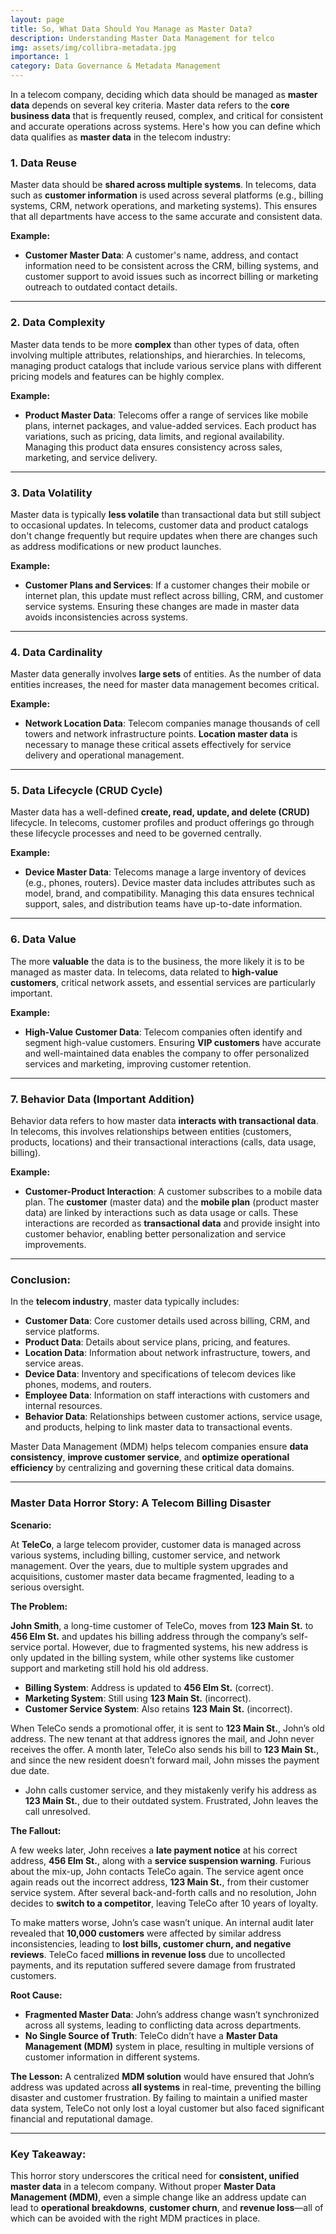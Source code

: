 ```yaml
---
layout: page
title: So, What Data Should You Manage as Master Data?
description: Understanding Master Data Management for telco
img: assets/img/collibra-metadata.jpg
importance: 1
category: Data Governance & Metadata Management
---
```


In a telecom company, deciding which data should be managed as **master data** depends on several key criteria. Master data refers to the **core business data** that is frequently reused, complex, and critical for consistent and accurate operations across systems. Here's how you can define which data qualifies as **master data** in the telecom industry:

### **1. Data Reuse**

Master data should be **shared across multiple systems**. In telecoms, data such as **customer information** is used across several platforms (e.g., billing systems, CRM, network operations, and marketing systems). This ensures that all departments have access to the same accurate and consistent data.

**Example:**

- **Customer Master Data**: A customer's name, address, and contact information need to be consistent across the CRM, billing systems, and customer support to avoid issues such as incorrect billing or marketing outreach to outdated contact details.

---

### **2. Data Complexity**

Master data tends to be more **complex** than other types of data, often involving multiple attributes, relationships, and hierarchies. In telecoms, managing product catalogs that include various service plans with different pricing models and features can be highly complex.

**Example:**

- **Product Master Data**: Telecoms offer a range of services like mobile plans, internet packages, and value-added services. Each product has variations, such as pricing, data limits, and regional availability. Managing this product data ensures consistency across sales, marketing, and service delivery.

---

### **3. Data Volatility**

Master data is typically **less volatile** than transactional data but still subject to occasional updates. In telecoms, customer data and product catalogs don't change frequently but require updates when there are changes such as address modifications or new product launches.

**Example:**

- **Customer Plans and Services**: If a customer changes their mobile or internet plan, this update must reflect across billing, CRM, and customer service systems. Ensuring these changes are made in master data avoids inconsistencies across systems.

---

### **4. Data Cardinality**

Master data generally involves **large sets** of entities. As the number of data entities increases, the need for master data management becomes critical.

**Example:**

- **Network Location Data**: Telecom companies manage thousands of cell towers and network infrastructure points. **Location master data** is necessary to manage these critical assets effectively for service delivery and operational management.

---

### **5. Data Lifecycle (CRUD Cycle)**

Master data has a well-defined **create, read, update, and delete (CRUD)** lifecycle. In telecoms, customer profiles and product offerings go through these lifecycle processes and need to be governed centrally.

**Example:**

- **Device Master Data**: Telecoms manage a large inventory of devices (e.g., phones, routers). Device master data includes attributes such as model, brand, and compatibility. Managing this data ensures technical support, sales, and distribution teams have up-to-date information.

---

### **6. Data Value**

The more **valuable** the data is to the business, the more likely it is to be managed as master data. In telecoms, data related to **high-value customers**, critical network assets, and essential services are particularly important.

**Example:**

- **High-Value Customer Data**: Telecom companies often identify and segment high-value customers. Ensuring **VIP customers** have accurate and well-maintained data enables the company to offer personalized services and marketing, improving customer retention.

---

### **7. Behavior Data** (Important Addition)

Behavior data refers to how master data **interacts with transactional data**. In telecoms, this involves relationships between entities (customers, products, locations) and their transactional interactions (calls, data usage, billing).

**Example:**

- **Customer-Product Interaction**: A customer subscribes to a mobile data plan. The **customer** (master data) and the **mobile plan** (product master data) are linked by interactions such as data usage or calls. These interactions are recorded as **transactional data** and provide insight into customer behavior, enabling better personalization and service improvements.

---

### **Conclusion:**

In the **telecom industry**, master data typically includes:

- **Customer Data**: Core customer details used across billing, CRM, and service platforms.
- **Product Data**: Details about service plans, pricing, and features.
- **Location Data**: Information about network infrastructure, towers, and service areas.
- **Device Data**: Inventory and specifications of telecom devices like phones, modems, and routers.
- **Employee Data**: Information on staff interactions with customers and internal resources.
- **Behavior Data**: Relationships between customer actions, service usage, and products, helping to link master data to transactional events.

Master Data Management (MDM) helps telecom companies ensure **data consistency**, **improve customer service**, and **optimize operational efficiency** by centralizing and governing these critical data domains.

---

### **Master Data Horror Story: A Telecom Billing Disaster**

**Scenario:**

At **TeleCo**, a large telecom provider, customer data is managed across various systems, including billing, customer service, and network management. Over the years, due to multiple system upgrades and acquisitions, customer master data became fragmented, leading to a serious oversight.

**The Problem:**

**John Smith**, a long-time customer of TeleCo, moves from **123 Main St.** to **456 Elm St.** and updates his billing address through the company’s self-service portal. However, due to fragmented systems, his new address is only updated in the billing system, while other systems like customer support and marketing still hold his old address.

- **Billing System**: Address is updated to **456 Elm St.** (correct).
- **Marketing System**: Still using **123 Main St.** (incorrect).
- **Customer Service System**: Also retains **123 Main St.** (incorrect).

When TeleCo sends a promotional offer, it is sent to **123 Main St.**, John’s old address. The new tenant at that address ignores the mail, and John never receives the offer. A month later, TeleCo also sends his bill to **123 Main St.**, and since the new resident doesn’t forward mail, John misses the payment due date.

- John calls customer service, and they mistakenly verify his address as **123 Main St.**, due to their outdated system. Frustrated, John leaves the call unresolved.

**The Fallout:**

A few weeks later, John receives a **late payment notice** at his correct address, **456 Elm St.**, along with a **service suspension warning**. Furious about the mix-up, John contacts TeleCo again. The service agent once again reads out the incorrect address, **123 Main St.**, from their customer service system. After several back-and-forth calls and no resolution, John decides to **switch to a competitor**, leaving TeleCo after 10 years of loyalty.

To make matters worse, John’s case wasn’t unique. An internal audit later revealed that **10,000 customers** were affected by similar address inconsistencies, leading to **lost bills, customer churn, and negative reviews**. TeleCo faced **millions in revenue loss** due to uncollected payments, and its reputation suffered severe damage from frustrated customers.

**Root Cause:**

- **Fragmented Master Data**: John’s address change wasn’t synchronized across all systems, leading to conflicting data across departments.
- **No Single Source of Truth**: TeleCo didn’t have a **Master Data Management (MDM)** system in place, resulting in multiple versions of customer information in different systems.

**The Lesson:**
A centralized **MDM solution** would have ensured that John’s address was updated across **all systems** in real-time, preventing the billing disaster and customer frustration. By failing to maintain a unified master data system, TeleCo not only lost a loyal customer but also faced significant financial and reputational damage.

---

### **Key Takeaway:**

This horror story underscores the critical need for **consistent, unified master data** in a telecom company. Without proper **Master Data Management (MDM)**, even a simple change like an address update can lead to **operational breakdowns**, **customer churn**, and **revenue loss**—all of which can be avoided with the right MDM practices in place.
